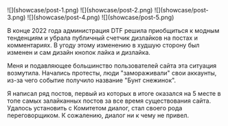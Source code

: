 <gallery>
    ![](showcase/post-1.png)
    ![](showcase/post-2.png)
    ![](showcase/post-3.png)
    ![](showcase/post-4.png)
    ![](showcase/post-5.png)
</gallery>

В конце 2022 года администрация DTF решила приобщиться к модным тенденциям и убрала публичный счетчик дизлайков на постах и комментариях.
В угоду этому изменению в худшую сторону был изменен и сам дизайн кнопок лайка и дизлайка.

Меня и подавляющее большинство пользователей сайта эта ситуация возмутила.
Начались протесты, люди "замораживали" свои аккаунты, из-за чего событие получило название "Бунт снежинок".

Я написал ряд постов, первый из которых в итоге оказался на 5 месте в топе самых залайканных постов за все время существования сайта.
Удалось установить с Комитетом диалог, стал своего рода переговорщиком.
К сожалению, диалог ни к чему не привел.